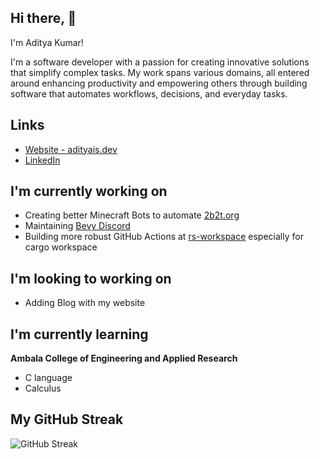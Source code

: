 ## Hi there, 👋

I'm Aditya Kumar!

I'm a software developer with a passion for creating innovative solutions that simplify complex tasks. My work spans various domains, all entered around enhancing productivity and empowering others through building software that automates workflows, decisions, and everyday tasks.

## Links
- [Website - adityais.dev](https://adityais.dev)
- [LinkedIn](https://linkedin.com/in/AS1100K)

## I'm currently working on
- Creating better Minecraft Bots to automate [2b2t.org](https://2b2t.org)
- Maintaining [Bevy Discord](https://github.com/as1100k/bevy-discord)
- Building more robust GitHub Actions at [rs-workspace](https://github.com/rs-workspace) especially for cargo workspace

## I'm looking to working on
- Adding Blog with my website

## I'm currently learning
**Ambala College of Engineering and Applied Research**
- C language
- Calculus

<!--
**AS1100K/AS1100K** is a ✨ _special_ ✨ repository because its `README.md` (this file) appears on your GitHub profile.

Here are some ideas to get you started:

- 🔭 I’m currently working on ...
- 🌱 I’m currently learning ...
- 👯 I’m looking to collaborate on ...
- 🤔 I’m looking for help with ...
- 💬 Ask me about ...
- 📫 How to reach me: ...
- 😄 Pronouns: ...
- ⚡ Fun fact: ...
-->

## My GitHub Streak
![GitHub Streak](https://streak-stats.demolab.com?user=AS1100K)
